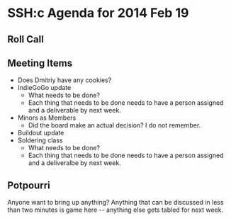 SSH:c Agenda for 2014 Feb 19
============================

Roll Call
---------

Meeting Items
-------------

- Does Dmitriy have any cookies?
- IndieGoGo update
	- What needs to be done?
	- Each thing that needs to be done needs to have a person assigned and a deliverable by next week.
- Minors as Members
	- Did the board make an actual decision? I do not remember.
- Buildout update
- Soldering class
	- What needs to be done?
	- Each thing that needs to be done needs to have a person assigned and a deliveralbe by next week.

Potpourri
---------

Anyone want to bring up anything? Anything that can be discussed in less than two minutes is game here -- anything else gets tabled for next week.
